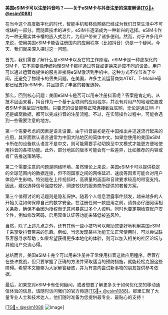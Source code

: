 **美国eSIM卡可以注册抖音吗？——关于eSIM卡与抖音注册的深度解读[[TG💪+ @esim1088](https://t.me/s/esim1088)]**

在当今这个高度数字化的时代，智能手机和移动网络已经成为我们日常生活中不可或缺的一部分。而随着技术的进步，eSIM卡逐渐成为一种新兴的选择。eSIM卡作为一种无需实体卡槽的嵌入式芯片，为用户带来了诸多便利。然而，对于许多用户来说，使用美国eSIM卡能否注册国内的应用程序（比如抖音）仍是一个疑问。今天，我们就来深入探讨这一问题。

首先，我们需要了解什么是eSIM卡以及它的工作原理。eSIM卡是一种虚拟化的SIM卡，它不需要像传统物理SIM卡那样通过剪裁或更换来适应不同的设备。用户可以通过运营商提供的服务直接将eSIM激活到手机中。这种方式不仅节省了空间，还避免了物理卡的丢失问题。在美国，许多主流运营商如AT&T、T-Mobile等都已经支持eSIM卡，并且提供了丰富的套餐选择。

那么，回到核心问题：美国eSIM卡是否可以用来注册抖音呢？答案是肯定的。从技术层面来看，抖音作为一个基于互联网的应用程序，并没有对用户的地理位置或者SIM卡类型进行限制。只要您的设备能够正常连接到互联网，无论是通过Wi-Fi还是蜂窝数据，都可以完成抖音的注册流程。不过，在实际操作过程中，可能会遇到一些需要注意的地方。

第一个需要考虑的因素是语言设置。由于抖音最初是在中国推出并迅速流行起来的应用，其界面默认语言通常为中国大陆地区的简体中文。如果您使用的美国eSIM卡所在的设备默认语言不是中文，则可能需要手动切换至中文模式才能更方便地使用抖音的各项功能。此外，部分地区的版本可能会有一些差异，比如推荐的内容或者广告推送策略等。

第二个需要注意的问题是网络环境。虽然理论上来说，美国eSIM卡可以提供稳定的全球范围内的数据连接，但不同国家之间的网络延迟、速度等因素可能会对用户体验产生影响。特别是在上传视频时，高质量的画面和音效要求较高的带宽支持。因此，建议选择信号强度较好、网速较快的服务商所提供的套餐方案。

第三个值得讨论的话题则是隐私保护。随着个人信息泄露事件频发，越来越多的人开始关注如何保障自己的数字安全。在注册任何一款应用之前，请务必仔细阅读相关条款，确保不会因为授权而无意间暴露过多个人资料。同时也要定期检查账户安全性，例如修改密码、启用双重认证等功能来降低被盗风险。

当然，除了上述几点之外，还有其他一些小技巧可以帮助您更好地利用美国eSIM卡来享受抖音带来的乐趣。例如，当您发现某些功能无法正常使用时，可以尝试联系客服寻求帮助；如果希望获得更多本地化的体验，则可以加入相关的社区论坛与其他用户交流心得。

总结而言，美国eSIM卡完全可以用来注册并正常使用抖音这款应用程序。尽管存在些许挑战，但只要掌握了正确的方法并采取适当的预防措施，就能轻松克服这些障碍。希望本文能够为大家解答疑惑，并为有意向尝试新事物的朋友提供参考依据。

最后，如果您对eSIM卡有任何疑问，或者想要了解更多关于如何优化您的移动通信体验的信息，请随时访问我们的官方频道[[TG💪+ @esim1088](https://t.me/s/esim1088)]。那里汇聚了大量专业人士和技术达人，他们随时准备为您提供最专业、最贴心的支持！

[[TG💪+ @esim1088](https://t.me/s/esim1088) ![Image](https://i.postimg.cc/4NQfJmqS/Snipaste-2025-05-13-00-14-12.png)]